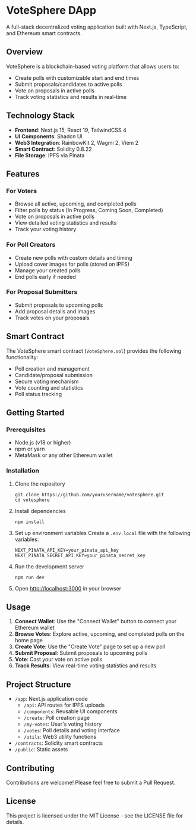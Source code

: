 # VoteSphere DApp

A full-stack decentralized voting application built with Next.js, TypeScript, and Ethereum smart contracts.

## Overview

VoteSphere is a blockchain-based voting platform that allows users to:
- Create polls with customizable start and end times
- Submit proposals/candidates to active polls
- Vote on proposals in active polls
- Track voting statistics and results in real-time

## Technology Stack

- **Frontend**: Next.js 15, React 19, TailwindCSS 4
- **UI Components**: Shadcn UI
- **Web3 Integration**: RainbowKit 2, Wagmi 2, Viem 2
- **Smart Contract**: Solidity 0.8.22
- **File Storage**: IPFS via Pinata

## Features

### For Voters
- Browse all active, upcoming, and completed polls
- Filter polls by status (In Progress, Coming Soon, Completed)
- Vote on proposals in active polls
- View detailed voting statistics and results
- Track your voting history

### For Poll Creators
- Create new polls with custom details and timing
- Upload cover images for polls (stored on IPFS)
- Manage your created polls
- End polls early if needed

### For Proposal Submitters
- Submit proposals to upcoming polls
- Add proposal details and images
- Track votes on your proposals

## Smart Contract

The VoteSphere smart contract (`VoteSphere.sol`) provides the following functionality:
- Poll creation and management
- Candidate/proposal submission
- Secure voting mechanism
- Vote counting and statistics
- Poll status tracking

## Getting Started

### Prerequisites
- Node.js (v18 or higher)
- npm or yarn
- MetaMask or any other Ethereum wallet

### Installation

1. Clone the repository
   ```
   git clone https://github.com/yourusername/votesphere.git
   cd votesphere
   ```

2. Install dependencies
   ```
   npm install
   ```

3. Set up environment variables
   Create a `.env.local` file with the following variables:
   ```
   NEXT_PINATA_API_KEY=your_pinata_api_key
   NEXT_PINATA_SECRET_API_KEY=your_pinata_secret_key
   ```

4. Run the development server
   ```
   npm run dev
   ```

5. Open [http://localhost:3000](http://localhost:3000) in your browser

## Usage

1. **Connect Wallet**: Use the "Connect Wallet" button to connect your Ethereum wallet
2. **Browse Votes**: Explore active, upcoming, and completed polls on the home page
3. **Create Vote**: Use the "Create Vote" page to set up a new poll
4. **Submit Proposal**: Submit proposals to upcoming polls
5. **Vote**: Cast your vote on active polls
6. **Track Results**: View real-time voting statistics and results

## Project Structure

- `/app`: Next.js application code
  - `/api`: API routes for IPFS uploads
  - `/components`: Reusable UI components
  - `/create`: Poll creation page
  - `/my-votes`: User's voting history
  - `/votes`: Poll details and voting interface
  - `/utils`: Web3 utility functions
- `/contracts`: Solidity smart contracts
- `/public`: Static assets

## Contributing

Contributions are welcome! Please feel free to submit a Pull Request.

## License

This project is licensed under the MIT License - see the LICENSE file for details.